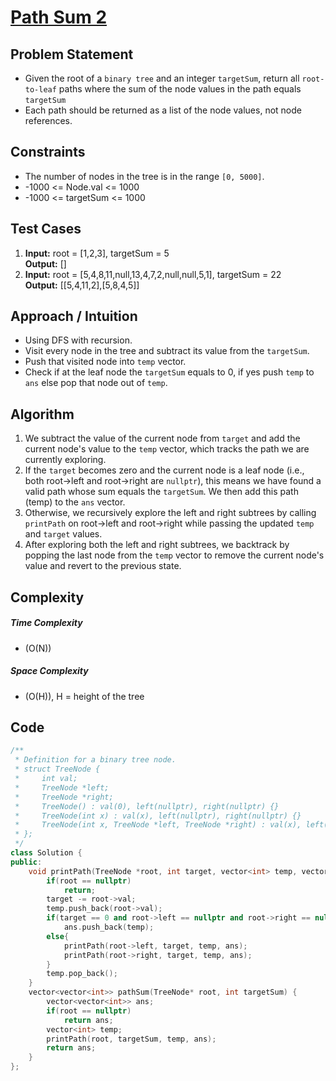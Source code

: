 # [Path Sum 2](https://leetcode.com/problems/path-sum-ii/)

## Problem Statement
- Given the root of a `binary tree` and an integer `targetSum`, return all `root-to-leaf` paths where the sum of the node values in the path equals `targetSum`
- Each path should be returned as a list of the node values, not node references.


## Constraints
- The number of nodes in the tree is in the range `[0, 5000]`.
- -1000 <= Node.val <= 1000
- -1000 <= targetSum <= 1000


## Test Cases
1. **Input:** root = [1,2,3], targetSum = 5 <br>
**Output:** []
2. **Input:** root = [5,4,8,11,null,13,4,7,2,null,null,5,1], targetSum = 22 <br>
**Output:** \[[5,4,11,2],[5,8,4,5]]

## Approach / Intuition 
- Using DFS with recursion.
- Visit every node in the tree and subtract its value from the `targetSum`.
- Push that visited node into `temp` vector.
- Check if at the leaf node the `targetSum` equals to 0, if yes push `temp` to `ans` else pop that node out of `temp`.

## Algorithm 
1. We subtract the value of the current node from `target` and add the current node's value to the `temp` vector, which tracks the path we are currently exploring.
2. If the `target` becomes zero and the current node is a leaf node (i.e., both root->left and root->right are ```nullptr```), this means we have found a valid path whose sum equals the `targetSum`. We then add this path (temp) to the `ans` vector.
3. Otherwise, we recursively explore the left and right subtrees by calling `printPath` on root->left and root->right while passing the updated `temp` and `target` values.
4. After exploring both the left and right subtrees, we backtrack by popping the last node from the `temp` vector to remove the current node's value and revert to the previous state.

## Complexity
##### Time Complexity
- \(O(N)\)
##### Space Complexity
- \(O(H)\), H = height of the tree

## Code
```cpp
/**
 * Definition for a binary tree node.
 * struct TreeNode {
 *     int val;
 *     TreeNode *left;
 *     TreeNode *right;
 *     TreeNode() : val(0), left(nullptr), right(nullptr) {}
 *     TreeNode(int x) : val(x), left(nullptr), right(nullptr) {}
 *     TreeNode(int x, TreeNode *left, TreeNode *right) : val(x), left(left), right(right) {}
 * };
 */
class Solution {
public:
    void printPath(TreeNode *root, int target, vector<int> temp, vector<vector<int>>&ans){
        if(root == nullptr)
            return;
        target -= root->val;
        temp.push_back(root->val);
        if(target == 0 and root->left == nullptr and root->right == nullptr)
            ans.push_back(temp);
        else{
            printPath(root->left, target, temp, ans);
            printPath(root->right, target, temp, ans);
        }
        temp.pop_back();
    }
    vector<vector<int>> pathSum(TreeNode* root, int targetSum) {
        vector<vector<int>> ans;
        if(root == nullptr)
            return ans;
        vector<int> temp;
        printPath(root, targetSum, temp, ans);
        return ans;
    }
};
```